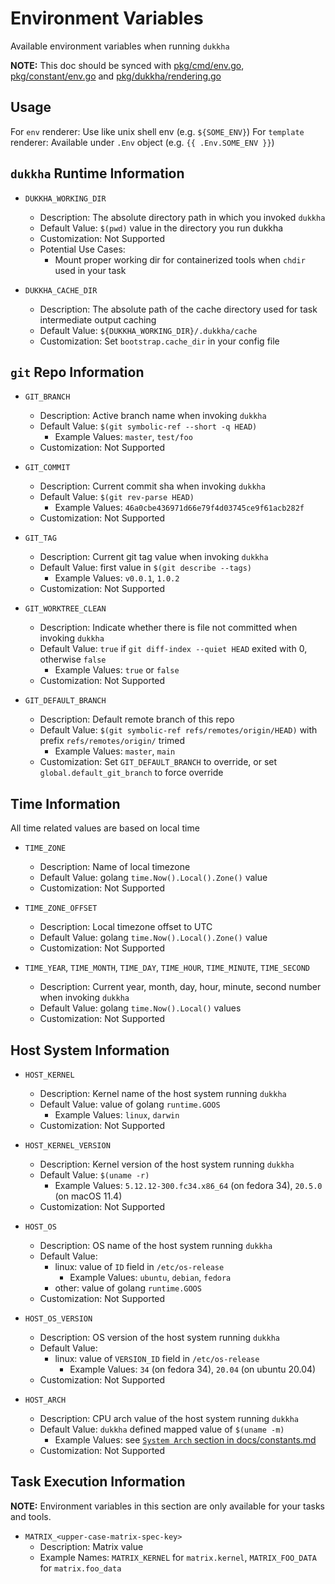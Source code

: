 # Environment Variables

Available environment variables when running `dukkha`

__NOTE:__ This doc should be synced with [pkg/cmd/env.go](../pkg/cmd/env.go), [pkg/constant/env.go](../pkg/constant/env.go) and [pkg/dukkha/rendering.go](../pkg/dukkha/rendering.go)

## Usage

For `env` renderer: Use like unix shell env (e.g. `${SOME_ENV}`)
For `template` renderer: Available under `.Env` object (e.g. `{{ .Env.SOME_ENV }}`)

## `dukkha` Runtime Information

- `DUKKHA_WORKING_DIR`
  - Description: The absolute directory path in which you invoked `dukkha`
  - Default Value: `$(pwd)` value in the directory you run dukkha
  - Customization: Not Supported
  - Potential Use Cases:
    - Mount proper working dir for containerized tools when `chdir` used in your task

- `DUKKHA_CACHE_DIR`
  - Description: The absolute path of the cache directory used for task intermediate output caching
  - Default Value: `${DUKKHA_WORKING_DIR}/.dukkha/cache`
  - Customization: Set `bootstrap.cache_dir` in your config file

## `git` Repo Information

- `GIT_BRANCH`
  - Description: Active branch name when invoking `dukkha`
  - Default Value: `$(git symbolic-ref --short -q HEAD)`
    - Example Values: `master`, `test/foo`
  - Customization: Not Supported

- `GIT_COMMIT`
  - Description: Current commit sha when invoking `dukkha`
  - Default Value: `$(git rev-parse HEAD)`
    - Example Values: `46a0cbe436971d66e79f4d03745ce9f61acb282f`
  - Customization: Not Supported

- `GIT_TAG`
  - Description: Current git tag value when invoking `dukkha`
  - Default Value: first value in `$(git describe --tags)`
    - Example Values: `v0.0.1`, `1.0.2`
  - Customization: Not Supported

- `GIT_WORKTREE_CLEAN`
  - Description: Indicate whether there is file not committed when invoking `dukkha`
  - Default Value: `true` if `git diff-index --quiet HEAD` exited with 0, otherwise `false`
    - Example Values: `true` or `false`
  - Customization: Not Supported

- `GIT_DEFAULT_BRANCH`
  - Description: Default remote branch of this repo
  - Default Value: `$(git symbolic-ref refs/remotes/origin/HEAD)` with prefix `refs/remotes/origin/` trimed
    - Example Values: `master`, `main`
  - Customization: Set `GIT_DEFAULT_BRANCH` to override, or set `global.default_git_branch` to force override

## Time Information

All time related values are based on local time

- `TIME_ZONE`
  - Description: Name of local timezone
  - Default Value: golang `time.Now().Local().Zone()` value
  - Customization: Not Supported

- `TIME_ZONE_OFFSET`
  - Description: Local timezone offset to UTC
  - Default Value: golang `time.Now().Local().Zone()` value
  - Customization: Not Supported

- `TIME_YEAR`, `TIME_MONTH`, `TIME_DAY`, `TIME_HOUR`, `TIME_MINUTE`, `TIME_SECOND`
  - Description: Current year, month, day, hour, minute, second number when invoking `dukkha`
  - Default Value: golang `time.Now().Local()` values
  - Customization: Not Supported

## Host System Information

- `HOST_KERNEL`
  - Description: Kernel name of the host system running `dukkha`
  - Default Value: value of golang `runtime.GOOS`
    - Example Values: `linux`, `darwin`
  - Customization: Not Supported

- `HOST_KERNEL_VERSION`
  - Description: Kernel version of the host system running `dukkha`
  - Default Value: `$(uname -r)`
    - Example Values: `5.12.12-300.fc34.x86_64` (on fedora 34), `20.5.0` (on macOS 11.4)
  - Customization: Not Supported

- `HOST_OS`
  - Description: OS name of the host system running `dukkha`
  - Default Value:
    - linux: value of `ID` field in `/etc/os-release`
      - Example Values: `ubuntu`, `debian`, `fedora`
    - other: value of golang `runtime.GOOS`
  - Customization: Not Supported

- `HOST_OS_VERSION`
  - Description: OS version of the host system running `dukkha`
  - Default Value:
    - linux: value of `VERSION_ID` field in `/etc/os-release`
      - Example Values: `34` (on fedora 34), `20.04` (on ubuntu 20.04)
  - Customization: Not Supported

- `HOST_ARCH`
  - Description: CPU arch value of the host system running `dukkha`
  - Default Value: `dukkha` defined mapped value of `$(uname -m)`
    - Example Values: see [`System Arch` section in docs/constants.md](./constants.md#system-arch)
  - Customization: Not Supported

## Task Execution Information

__NOTE:__ Environment variables in this section are only available for your tasks and tools.

- `MATRIX_<upper-case-matrix-spec-key>`
  - Description: Matrix value
  - Example Names: `MATRIX_KERNEL` for `matrix.kernel`, `MATRIX_FOO_DATA` for `matrix.foo_data`
